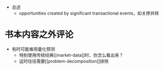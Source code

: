 - 总述
  - opportunities created by significant transactional events，如关停并转
# 书本内容之外评论
- 有时可能难用量化预测
  - 特别使用传统经典[[market-data]]时，你怎么看出来？
  - 这时往往需要[[problem-decomposition]]排除